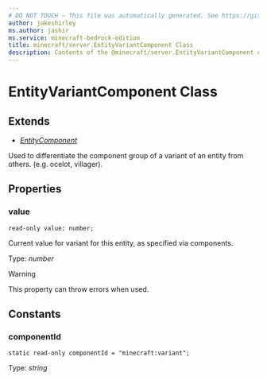 ```yaml
---
# DO NOT TOUCH — This file was automatically generated. See https://github.com/mojang/minecraftapidocsgenerator to modify descriptions, examples, etc.
author: jakeshirley
ms.author: jashir
ms.service: minecraft-bedrock-edition
title: minecraft/server.EntityVariantComponent Class
description: Contents of the @minecraft/server.EntityVariantComponent class.
---
```

# EntityVariantComponent Class

## Extends
- [*EntityComponent*](EntityComponent.md)

Used to differentiate the component group of a variant of an entity from others. (e.g. ocelot, villager).

## Properties

### **value**
`read-only value: number;`

Current value for variant for this entity, as specified via components.

Type: *number*
    
> [!WARNING]
> This property can throw errors when used.

## Constants

### **componentId**
`static read-only componentId = "minecraft:variant";`

Type: *string*
